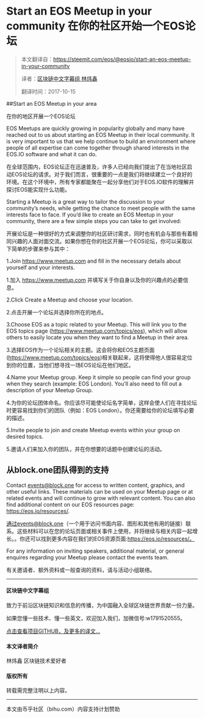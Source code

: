 # Start an EOS Meetup in your community 在你的社区开始一个EOS论坛

> 本文翻译自：https://steemit.com/eos/@eosio/start-an-eos-meetup-in-your-community
> 
> 译者：[区块链中文字幕组 林炜鑫](https://github.com/weixin1993)
> 
> 翻译时间：2017-10-15

##Start an EOS Meetup in your area 

在你的地区开展一个EOS论坛

EOS Meetups are quickly growing in popularity globally and many have reached out to us about starting an EOS Meetup in their local community. It is very important to us that we help continue to build an environment where people of all expertise can come together through shared interests in the EOS.IO software and what it can do.

在全球范围内，EOS论坛正在迅速普及，许多人已经向我们提出了在当地社区启动EOS论坛的请求。对于我们而言，很重要的一点是我们将继续建立一个良好的环境。在这个环境中，所有专家都能聚在一起分享他们对于EOS.IO软件的理解并探讨EOS能实现什么功能。

Starting a Meetup is a great way to tailor the discussion to your community’s needs, while getting the chance to meet people with the same interests face to face. If you’d like to create an EOS Meetup in your community, there are a few simple steps you can take to get involved:

开展论坛是一种很好的方式来调整你的社区研讨需求，同时也有机会与那些有着相同兴趣的人面对面交流。如果你想在你的社区开展一个EOS论坛，你可以采取以下简单的步骤来参与其中：

1.Join https://www.meetup.com and fill in the necessary details about yourself and your interests.

1.加入 https://www.meetup.com 并填写关于你自身以及你的兴趣点的必要信息。

2.Click Create a Meetup and choose your location.

2.点击开展一个论坛并选择你所在的地点。

3.Choose EOS as a topic related to your Meetup. This will link you to the EOS topics page (https://www.meetup.com/topics/eos), which will allow others to easily locate you when they want to find a Meetup in their area.

3.选择EOS作为一个论坛相关的主题。这会将你和EOS主题页面 (https://www.meetup.com/topics/eos)相关联起来，这将使得他人很容易定位到你的位置，当他们想寻找一场EOS论坛在他们地区。

4.Name your Meetup group. Keep it simple so people can find your group when they search (example: EOS London). You’ll also need to fill out a description of your Meetup Group.

4.为你的论坛团体命名。你应该尽可能使论坛名字简单，这样会使人们在寻找论坛时更容易找到你们的团队（例如：EOS London）。你还需要给你的论坛填写必要的描述。

5.Invite people to join and create Meetup events within your group on desired topics.

5.邀请人们来加入你的团队，并在你想要的话题中创建论坛的活动。

## 从block.one团队得到的支持

Contact events@block.one for access to written content, graphics, and other useful links. These materials can be used on your Meetup page or at related events and will continue to grow with relevant content. You can also find additional content on our EOS resources page: https://eos.io/resources/.

通过events@block.one（一个用于访问书面内容、图形和其他有用的链接）联系。这些材料可以在您的论坛页面或相关事件上使用，并将继续与相关内容一起增长。。你还可以找到更多内容在我们的EOS资源页面:https://eos.io/resources/。

For any information on inviting speakers, additional material, or general enquires regarding your Meetup please contact the events team.

有关邀请者、额外资料或一般查询的资料，请与活动小组联络。



----------------------------------------------------

#### 区块链中文字幕组

致力于前沿区块链知识和信息的传播，为中国融入全球区块链世界贡献一份力量。

如果您懂一些技术、懂一些英文，欢迎加入我们，加微信号:w1791520555。

[点击查看项目GITHUB，及更多的译文...](https://github.com/BlockchainTranslator/EOS)

#### 本文译者简介

林炜鑫 区块链技术爱好者

#### 版权所有

转载需完整注明以上内容。

----------------------------------------------------

本文由币乎社区（bihu.com）内容支持计划赞助



